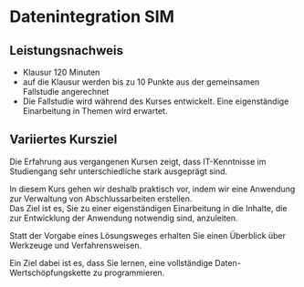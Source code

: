 
# Datenintegration SIM

## Leistungsnachweis

- Klausur 120 Minuten
- auf die Klausur werden bis zu 10 Punkte aus der gemeinsamen Fallstudie angerechnet
- Die Fallstudie wird während des Kurses entwickelt. Eine eigenständige Einarbeitung in Themen wird erwartet.  
  
## Variiertes Kursziel

Die Erfahrung aus vergangenen Kursen zeigt, dass IT-Kenntnisse im Studiengang sehr unterschiedliche stark ausgeprägt sind.  

In diesem Kurs gehen wir deshalb praktisch vor, indem wir eine Anwendung zur Verwaltung von Abschlussarbeiten erstellen.  
Das Ziel ist es, Sie zu einer eigenständigen Einarbeitung in die Inhalte, die zur Entwicklung der Anwendung notwendig sind, anzuleiten.

Statt der Vorgabe eines Lösungsweges erhalten Sie einen Überblick über Werkzeuge und Verfahrensweisen.

Ein Ziel dabei ist es, dass Sie lernen, eine vollständige Daten-Wertschöpfungskette zu programmieren.  
